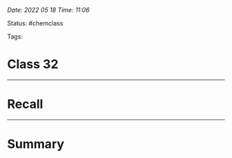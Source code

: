 *Date: 2022 05 18 Time: 11:06*


Status: #chemclass

Tags: 


# Class 32





---
# Recall







---
# Summary


